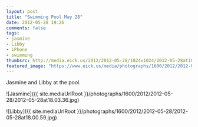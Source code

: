 ```yaml
---
layout: post
title: "Swimming Pool May 28"
date: 2012-05-28 19:26
comments: false
tags: 
- jasmine
- Libby
- iPhone
- swimming
thumbsrc: http://media.eick.us/2012/2012-05-28/1024x1024/2012-05-28at18.03.36.jpg
featured_image: "https://www.eick.us/media/photographs/1600/2012/2012-05-28/2012-05-28at18.03.36.jpg"
---
```

Jasmine and Libby at the pool.



![Jasmine]({{ site.mediaUrlRoot }}/photographs/1600/2012/2012-05-28/2012-05-28at18.03.36.jpg)




![Libby]({{ site.mediaUrlRoot }}/photographs/1600/2012/2012-05-28/2012-05-28at18.00.59.jpg)

